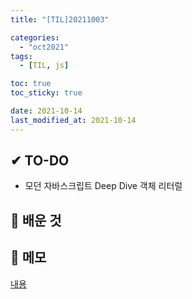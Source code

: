 ```yaml
---
title: "[TIL]20211003"

categories:
  - "oct2021"
tags:
  - [TIL, js]

toc: true
toc_sticky: true

date: 2021-10-14
last_modified_at: 2021-10-14
---
```


## ✔ TO-DO

- 모던 자바스크립트 Deep Dive 객체 리터럴

## 💾 배운 것

## 📝 메모

[내용](https://github.com/lhk3337/Modern_Javascript_DeepDive/tree/master/CH10)
